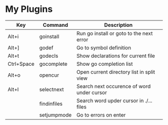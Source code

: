 # My Plugins

| Key         | Command    | Description
|-------------|------------|--------------------------------------------|
| Alt+i       | goinstall  | Run go install or goto to the next error   |
| Alt+]       | godef      | Go to symbol definition                    |
| Alt+t       | godecls    | Show declarations for current file         |
| Ctrl+Space  | gocomplete | Show go completion list                    |
| Alt+o       | opencur    | Open current directory list in split view  |
| Alt+l       | selectnext | Search next occurence of word under cursor |
|             | findinfiles| Search word upder cursor in ./... files    |
|             | setjumpmode| Go to errors on enter                      |
